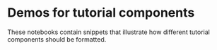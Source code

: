 # Demos for tutorial components

These notebooks contain snippets that illustrate how different tutorial components should be formatted.
